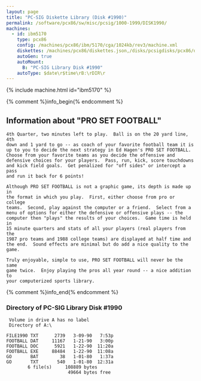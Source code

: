 ```yaml
---
layout: page
title: "PC-SIG Diskette Library (Disk #1990)"
permalink: /software/pcx86/sw/misc/pcsig/1000-1999/DISK1990/
machines:
  - id: ibm5170
    type: pcx86
    config: /machines/pcx86/ibm/5170/cga/1024kb/rev3/machine.xml
    diskettes: /machines/pcx86/diskettes.json,/disks/pcsigdisks/pcx86/diskettes.json
    autoGen: true
    autoMount:
      B: "PC-SIG Library Disk #1990"
    autoType: $date\r$time\rB:\rDIR\r
---
```


{% include machine.html id="ibm5170" %}

{% comment %}info_begin{% endcomment %}

## Information about "PRO SET FOOTBALL"

    4th Quarter, two minutes left to play.  Ball is on the 20 yard line, 4th
    down and 1 yard to go -- as coach of your favorite football team it is
    up to you to decide the next strategy in Ed Hagen's PRO SET FOOTBALL.
    Choose from your favorite teams as you decide the offensive and
    defensive choices for your players.  Pass, run, kick, score touchdowns
    and kick field goals.  Get penalized for "off sides" or intercept a pass
    and run it back for 6 points!
    
    Although PRO SET FOOTBALL is not a graphic game, its depth is made up in
    the format in which you play.  First, either choose from pro or college
    teams.  Second, play against the computer or a friend.  Select from a
    menu of options for either the defensive or offensive plays -- the
    computer then "plays" the results of your choices.  Game time is held in
    15 minute quarters and stats of all your players (real players from the
    1987 pro teams and 1988 college teams) are displayed at half time and
    the end.  Sound effects are minimal but do add a nice quality to the
    game.
    
    Truly enjoyable, simple to use, PRO SET FOOTBALL will never be the same
    game twice.  Enjoy playing the pros all year round -- a nice addition to
    your computerized sports library.
{% comment %}info_end{% endcomment %}


### Directory of PC-SIG Library Disk #1990

     Volume in drive A has no label
     Directory of A:\

    FILE1990 TXT      2739   3-09-90   7:53p
    FOOTBALL DAT     11167   1-21-90   3:00p
    FOOTBALL DOC      5921   1-22-90  11:20a
    FOOTBALL EXE     88484   1-22-90  11:08a
    GO       BAT        38   1-01-80   1:37a
    GO       TXT       540   1-01-80  12:31a
            6 file(s)     108889 bytes
                           49664 bytes free
